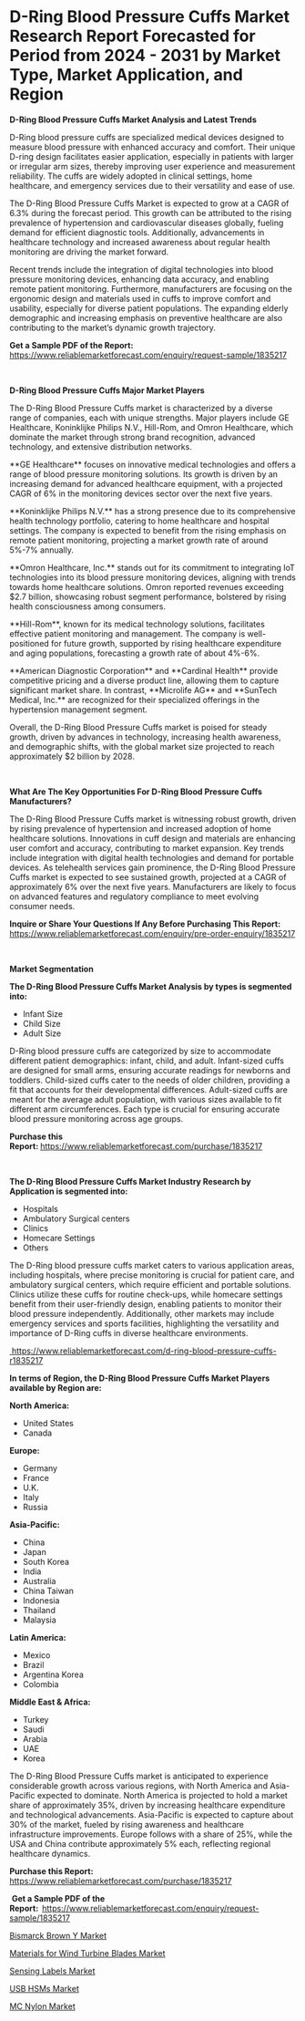<p><h1>D-Ring Blood Pressure Cuffs Market Research Report Forecasted for Period from 2024 -  2031 by Market Type, Market Application, and Region</h1></p><p><strong>D-Ring Blood Pressure Cuffs Market Analysis and Latest Trends</strong></p>
<p><p>D-Ring blood pressure cuffs are specialized medical devices designed to measure blood pressure with enhanced accuracy and comfort. Their unique D-ring design facilitates easier application, especially in patients with larger or irregular arm sizes, thereby improving user experience and measurement reliability. The cuffs are widely adopted in clinical settings, home healthcare, and emergency services due to their versatility and ease of use.</p><p>The D-Ring Blood Pressure Cuffs Market is expected to grow at a CAGR of 6.3% during the forecast period. This growth can be attributed to the rising prevalence of hypertension and cardiovascular diseases globally, fueling demand for efficient diagnostic tools. Additionally, advancements in healthcare technology and increased awareness about regular health monitoring are driving the market forward. </p><p>Recent trends include the integration of digital technologies into blood pressure monitoring devices, enhancing data accuracy, and enabling remote patient monitoring. Furthermore, manufacturers are focusing on the ergonomic design and materials used in cuffs to improve comfort and usability, especially for diverse patient populations. The expanding elderly demographic and increasing emphasis on preventive healthcare are also contributing to the market’s dynamic growth trajectory.</p></p>
<p><strong>Get a Sample PDF of the Report:&nbsp;</strong> <a href="https://www.reliablemarketforecast.com/enquiry/request-sample/1835217?utm_campaign=1159&utm_medium=2&utm_source=Github&utm_content=ia&utm_term=16102024&utm_id=d-ring-blood-pressure-cuffs">https://www.reliablemarketforecast.com/enquiry/request-sample/1835217</a></p>
<p>&nbsp;</p>
<p><strong>D-Ring Blood Pressure Cuffs Major Market Players</strong></p>
<p><p>The D-Ring Blood Pressure Cuffs market is characterized by a diverse range of companies, each with unique strengths. Major players include GE Healthcare, Koninklijke Philips N.V., Hill-Rom, and Omron Healthcare, which dominate the market through strong brand recognition, advanced technology, and extensive distribution networks.</p><p>**GE Healthcare** focuses on innovative medical technologies and offers a range of blood pressure monitoring solutions. Its growth is driven by an increasing demand for advanced healthcare equipment, with a projected CAGR of 6% in the monitoring devices sector over the next five years.</p><p>**Koninklijke Philips N.V.** has a strong presence due to its comprehensive health technology portfolio, catering to home healthcare and hospital settings. The company is expected to benefit from the rising emphasis on remote patient monitoring, projecting a market growth rate of around 5%-7% annually.</p><p>**Omron Healthcare, Inc.** stands out for its commitment to integrating IoT technologies into its blood pressure monitoring devices, aligning with trends towards home healthcare solutions. Omron reported revenues exceeding $2.7 billion, showcasing robust segment performance, bolstered by rising health consciousness among consumers.</p><p>**Hill-Rom**, known for its medical technology solutions, facilitates effective patient monitoring and management. The company is well-positioned for future growth, supported by rising healthcare expenditure and aging populations, forecasting a growth rate of about 4%-6%.</p><p>**American Diagnostic Corporation** and **Cardinal Health** provide competitive pricing and a diverse product line, allowing them to capture significant market share. In contrast, **Microlife AG** and **SunTech Medical, Inc.** are recognized for their specialized offerings in the hypertension management segment.</p><p>Overall, the D-Ring Blood Pressure Cuffs market is poised for steady growth, driven by advances in technology, increasing health awareness, and demographic shifts, with the global market size projected to reach approximately $2 billion by 2028.</p></p>
<p>&nbsp;</p>
<p><strong>What Are The Key Opportunities For D-Ring Blood Pressure Cuffs Manufacturers?</strong></p>
<p><p>The D-Ring Blood Pressure Cuffs market is witnessing robust growth, driven by rising prevalence of hypertension and increased adoption of home healthcare solutions. Innovations in cuff design and materials are enhancing user comfort and accuracy, contributing to market expansion. Key trends include integration with digital health technologies and demand for portable devices. As telehealth services gain prominence, the D-Ring Blood Pressure Cuffs market is expected to see sustained growth, projected at a CAGR of approximately 6% over the next five years. Manufacturers are likely to focus on advanced features and regulatory compliance to meet evolving consumer needs.</p></p>
<p><strong>Inquire or Share Your Questions If Any Before Purchasing This Report:</strong> <a href="https://www.reliablemarketforecast.com/enquiry/pre-order-enquiry/1835217?utm_campaign=1159&utm_medium=2&utm_source=Github&utm_content=ia&utm_term=16102024&utm_id=d-ring-blood-pressure-cuffs">https://www.reliablemarketforecast.com/enquiry/pre-order-enquiry/1835217</a></p>
<p>&nbsp;</p>
<p><strong>Market Segmentation</strong></p>
<p><strong>The D-Ring Blood Pressure Cuffs Market Analysis by types is segmented into:</strong></p>
<p><ul><li>Infant Size</li><li>Child Size</li><li>Adult Size</li></ul></p>
<p><p>D-Ring blood pressure cuffs are categorized by size to accommodate different patient demographics: infant, child, and adult. Infant-sized cuffs are designed for small arms, ensuring accurate readings for newborns and toddlers. Child-sized cuffs cater to the needs of older children, providing a fit that accounts for their developmental differences. Adult-sized cuffs are meant for the average adult population, with various sizes available to fit different arm circumferences. Each type is crucial for ensuring accurate blood pressure monitoring across age groups.</p></p>
<p><strong>Purchase this Report:&nbsp;</strong><a href="https://www.reliablemarketforecast.com/purchase/1835217?utm_campaign=1159&utm_medium=2&utm_source=Github&utm_content=ia&utm_term=16102024&utm_id=d-ring-blood-pressure-cuffs">https://www.reliablemarketforecast.com/purchase/1835217</a></p>
<p>&nbsp;</p>
<p><strong>The D-Ring Blood Pressure Cuffs Market Industry Research by Application is segmented into:</strong></p>
<p><ul><li>Hospitals</li><li>Ambulatory Surgical centers</li><li>Clinics</li><li>Homecare Settings</li><li>Others</li></ul></p>
<p><p>The D-Ring blood pressure cuffs market caters to various application areas, including hospitals, where precise monitoring is crucial for patient care, and ambulatory surgical centers, which require efficient and portable solutions. Clinics utilize these cuffs for routine check-ups, while homecare settings benefit from their user-friendly design, enabling patients to monitor their blood pressure independently. Additionally, other markets may include emergency services and sports facilities, highlighting the versatility and importance of D-Ring cuffs in diverse healthcare environments.</p></p>
<p><a href="https://www.reliablemarketforecast.com/d-ring-blood-pressure-cuffs-r1835217?utm_campaign=1159&utm_medium=2&utm_source=Github&utm_content=ia&utm_term=16102024&utm_id=d-ring-blood-pressure-cuffs">&nbsp;https://www.reliablemarketforecast.com/d-ring-blood-pressure-cuffs-r1835217</a></p>
<p><strong>In terms of Region, the D-Ring Blood Pressure Cuffs Market Players available by Region are:</strong></p>
<p>
    <p> <strong> North America: </strong>
        <ul>
            <li>United States</li>
            <li>Canada</li>
        </ul>
        </p> 
    <p> <strong> Europe: </strong>
        <ul>
            <li>Germany</li>
            <li>France</li>
            <li>U.K.</li>
            <li>Italy</li>
            <li>Russia</li>
        </ul>
        </p> 
    <p> <strong> Asia-Pacific: </strong>
        <ul>
            <li>China</li>
            <li>Japan</li>
            <li>South Korea</li>
            <li>India</li>
            <li>Australia</li>
            <li>China Taiwan</li>
            <li>Indonesia</li>
            <li>Thailand</li>
            <li>Malaysia</li>
        </ul>
        </p> 
    <p> <strong> Latin America: </strong>
        <ul>
            <li>Mexico</li>
            <li>Brazil</li>
            <li>Argentina Korea</li>
            <li>Colombia</li>
        </ul>
        </p> 
    <p> <strong> Middle East & Africa: </strong>
        <ul>
            <li>Turkey</li>
            <li>Saudi</li>
            <li>Arabia</li>
            <li>UAE</li>
            <li>Korea</li>
        </ul>
    </p>
    </p>
<p><p>The D-Ring Blood Pressure Cuffs market is anticipated to experience considerable growth across various regions, with North America and Asia-Pacific expected to dominate. North America is projected to hold a market share of approximately 35%, driven by increasing healthcare expenditure and technological advancements. Asia-Pacific is expected to capture about 30% of the market, fueled by rising awareness and healthcare infrastructure improvements. Europe follows with a share of 25%, while the USA and China contribute approximately 5% each, reflecting regional healthcare dynamics.</p></p>
<p><strong>Purchase this Report: </strong><a href="https://www.reliablemarketforecast.com/purchase/1835217?utm_campaign=1159&utm_medium=2&utm_source=Github&utm_content=ia&utm_term=16102024&utm_id=d-ring-blood-pressure-cuffs">https://www.reliablemarketforecast.com/purchase/1835217</a></p>
<p>&nbsp;<strong>Get a Sample PDF of the Report:&nbsp;&nbsp;</strong><a href="https://www.reliablemarketforecast.com/enquiry/request-sample/1835217?utm_campaign=1159&utm_medium=2&utm_source=Github&utm_content=ia&utm_term=16102024&utm_id=d-ring-blood-pressure-cuffs">https://www.reliablemarketforecast.com/enquiry/request-sample/1835217</a></p>
<p><strong></strong></p>
<p><p><a href="https://www.linkedin.com/pulse/future-trends-global-bismarck-brown-y-market-insights-analysis-fwjsf?utm_campaign=1159&utm_medium=2&utm_source=Github&utm_content=ia&utm_term=16102024&utm_id=d-ring-blood-pressure-cuffs">Bismarck Brown Y Market</a></p><p><a href="https://www.linkedin.com/pulse/analyzing-global-materials-wind-turbine-blades-market-growth-zjbyf?utm_campaign=1159&utm_medium=2&utm_source=Github&utm_content=ia&utm_term=16102024&utm_id=d-ring-blood-pressure-cuffs">Materials for Wind Turbine Blades Market</a></p><p><a href="https://github.com/bricelanl8g/Market-Research-Report-List-1/blob/main/sensing-labels-market.md?utm_campaign=1159&utm_medium=2&utm_source=Github&utm_content=ia&utm_term=16102024&utm_id=d-ring-blood-pressure-cuffs">Sensing Labels Market</a></p><p><a href="https://github.com/drucillasg4mac/Market-Research-Report-List-1/blob/main/usb-hsms-market.md?utm_campaign=1159&utm_medium=2&utm_source=Github&utm_content=ia&utm_term=16102024&utm_id=d-ring-blood-pressure-cuffs">USB HSMs Market</a></p><p><a href="https://www.linkedin.com/pulse/mc-nylon-market-research-report-exploring-size-revenue-ezfjf?utm_campaign=1159&utm_medium=2&utm_source=Github&utm_content=ia&utm_term=16102024&utm_id=d-ring-blood-pressure-cuffs">MC Nylon Market</a></p></p>
